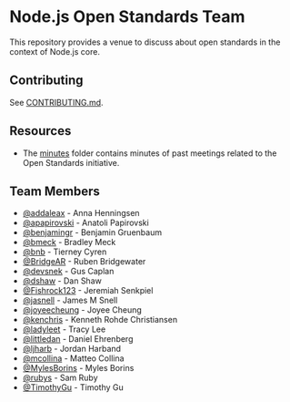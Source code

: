 # Node.js Open Standards Team

This repository provides a venue to discuss about open standards in the
context of Node.js core.

## Contributing

See [CONTRIBUTING.md](./CONTRIBUTING.md).

## Resources

- The [minutes](./minutes) folder contains minutes of past meetings
  related to the Open Standards initiative.

## Team Members

<!-- ncu-team-sync.team(nodejs/open-standards) -->

- [@addaleax](https://github.com/addaleax) - Anna Henningsen
- [@apapirovski](https://github.com/apapirovski) - Anatoli Papirovski
- [@benjamingr](https://github.com/benjamingr) - Benjamin Gruenbaum
- [@bmeck](https://github.com/bmeck) - Bradley Meck
- [@bnb](https://github.com/bnb) - Tierney Cyren
- [@BridgeAR](https://github.com/BridgeAR) - Ruben Bridgewater
- [@devsnek](https://github.com/devsnek) - Gus Caplan
- [@dshaw](https://github.com/dshaw) - Dan Shaw
- [@Fishrock123](https://github.com/Fishrock123) - Jeremiah Senkpiel
- [@jasnell](https://github.com/jasnell) - James M Snell
- [@joyeecheung](https://github.com/joyeecheung) - Joyee Cheung
- [@kenchris](https://github.com/kenchris) - Kenneth Rohde Christiansen
- [@ladyleet](https://github.com/ladyleet) - Tracy Lee
- [@littledan](https://github.com/littledan) - Daniel Ehrenberg
- [@ljharb](https://github.com/ljharb) - Jordan Harband
- [@mcollina](https://github.com/mcollina) - Matteo Collina
- [@MylesBorins](https://github.com/MylesBorins) - Myles Borins
- [@rubys](https://github.com/rubys) - Sam Ruby
- [@TimothyGu](https://github.com/TimothyGu) - Timothy Gu

<!-- ncu-team-sync end -->
